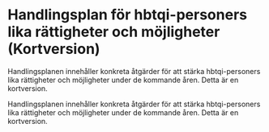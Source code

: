 # Handlingsplan för hbtqi-personers lika rättigheter och möjligheter (Kortversion)

Handlingsplanen innehåller konkreta åtgärder för att stärka hbtqi-personers lika rättigheter och möjligheter under de kommande åren. Detta är en kortversion.

Handlingsplanen innehåller konkreta åtgärder för att stärka hbtqi-personers lika rättigheter och möjligheter under de kommande åren. Detta är en kortversion.
